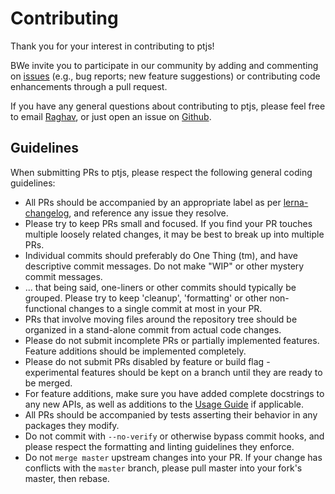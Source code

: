 # Contributing

Thank you for your interest in contributing to ptjs!

BWe invite you to participate in our community by adding and commenting on [issues](https://github.com/raghavmecheri/ptjs/issues) (e.g., bug reports; new feature suggestions) or contributing code enhancements through a pull request.

If you have any general questions about contributing to ptjs, please feel free to email [Raghav](raghav.mecheri@columbia.edu), or just open an issue on [Github](https://github.com/raghavmecheri/ptjs/issues/new).
## Guidelines

When submitting PRs to ptjs, please respect the following general
coding guidelines:

* All PRs should be accompanied by an appropriate label as per [lerna-changelog](https://github.com/lerna/lerna-changelog), and reference any issue they resolve.
* Please try to keep PRs small and focused.  If you find your PR touches multiple loosely related changes, it may be best to break up into multiple PRs.
* Individual commits should preferably do One Thing (tm), and have descriptive commit messages.  Do not make "WIP" or other mystery commit messages.
* ... that being said, one-liners or other commits should typically be grouped.  Please try to keep 'cleanup', 'formatting' or other non-functional changes to a single commit at most in your PR.
* PRs that involve moving files around the repository tree should be organized in a stand-alone commit from actual code changes.
* Please do not submit incomplete PRs or partially implemented features.  Feature additions should be implemented completely.
* Please do not submit PRs disabled by feature or build flag - experimental features should be kept on a branch until they are ready to be merged.
* For feature additions, make sure you have added complete docstrings to any new APIs, as well as additions to the [Usage Guide]() if applicable.
* All PRs should be accompanied by tests asserting their behavior in any packages they modify.
* Do not commit with `--no-verify` or otherwise bypass commit hooks, and please respect the formatting and linting guidelines they enforce.
* Do not `merge master` upstream changes into your PR.  If your change has conflicts with the `master` branch, please pull master into your fork's master, then rebase.